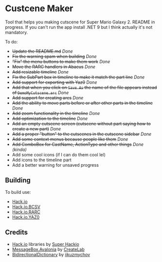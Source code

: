 # Custcene Maker
Tool that helps you making cutscene for Super Mario Galaxy 2.
README in progress. If you can't run the app install .NET 9 but I think actually it's not mandatory.

To do:

- ~~Update the README.md~~ *Done*
- ~~Fix the warning spam when building~~ *Done*
- ~~"Fix" the menu buttons to make them work~~ *Done*
- ~~Move the RARC handlers in Abacus~~ *Done*
- ~~Add resizable timeline~~ *Done*
- ~~Fix the SubPart box in timeline to make it match the part line~~ *Done*
- ~~Add support for exporting with Yaz0~~ *Done*
- ~~Add that when you click on `Save As` the name of the file appears instead of `DemoMyCutscene.arc`~~ *Done*
- ~~Add support for creating arcs~~ *Done*
- ~~Add the ability to move parts before or after other parts in the timeline~~ *Done*
- ~~Add zoom functionality in the timeline~~ *Done*
- ~~Add optimization to the timeline~~ *Done*
- ~~Add an empty cutscene screen (cutscene without part saying how to create a new part)~~ *Done*
- ~~Add a proper "button" to the cutscenes in the cutscene sidebar~~ *Done*
- ~~Add some context menus because people like them~~ *Done*
- ~~Add ComboBox for CastName, ActionType and other things~~ *Done (kinda)*
- Add some cool icons (if I can do them cool lel)
- Add icons to the timeline part
- Add a better warning for unsaved progress

## Building
To build use:
- [Hack.io](https://github.com/SuperHackio/Hack.io)
- [Hack.io.BCSV](https://github.com/SuperHackio/Hack.io)
- [Hack.io.RARC](https://github.com/SuperHackio/Hack.io)
- [Hack.io.YAZ0](https://github.com/SuperHackio/Hack.io)

## Credits
- [Hack.io](https://github.com/SuperHackio/Hack.io) libraries by [Super Hackio](https://github.com/SuperHackio)
- [MessageBox.Avalonia](https://github.com/AvaloniaCommunity/MessageBox.Avalonia) by [CreateLab](https://github.com/CreateLab)
- [BidirectionalDictionary](https://github.com/iiKuzmychov/BidirectionalDictionary) by [iikuzmychov](https://github.com/iikuzmychov)
